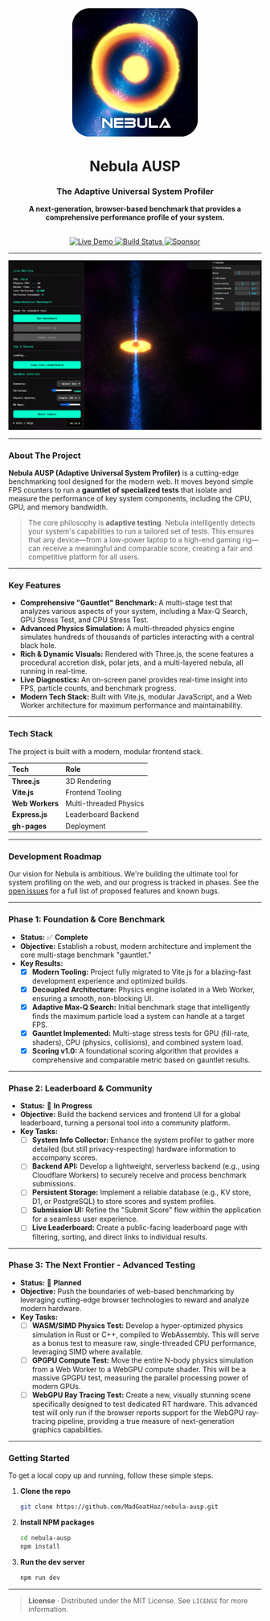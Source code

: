 <div align="center">

<img src="public/NebulaLogo.png" alt="Nebula Logo" width="250">

# **Nebula AUSP**

### The Adaptive Universal System Profiler

**A next-generation, browser-based benchmark that provides a comprehensive performance profile of your system.**

<br>

<a href="https://madgoathaz.github.io/nebula-ausp/">
  <img src="https://img.shields.io/badge/View_Live_Demo-22CC77?style=for-the-badge&logo=rocket&logoColor=white" alt="Live Demo">
</a>
<a href="https://github.com/MadGoatHaz/nebula-ausp/actions/workflows/deploy.yml">
  <img src="https://github.com/MadGoatHaz/nebula-ausp/actions/workflows/deploy.yml/badge.svg" alt="Build Status">
</a>
<a href="https://github.com/sponsors/MadGoatHaz">
  <img src="https://img.shields.io/static/v1?label=Sponsor&message=%E2%9D%A4&logo=GitHub&color=%23fe8e86&style=for-the-badge" alt="Sponsor">
</a>

</div>

---

![Nebula AUSP Screenshot](public/screenshot.png)

---

### **About The Project**
**Nebula AUSP (Adaptive Universal System Profiler)** is a cutting-edge benchmarking tool designed for the modern web. It moves beyond simple FPS counters to run a **gauntlet of specialized tests** that isolate and measure the performance of key system components, including the CPU, GPU, and memory bandwidth.

> The core philosophy is **adaptive testing**. Nebula intelligently detects your system's capabilities to run a tailored set of tests. This ensures that any device—from a low-power laptop to a high-end gaming rig—can receive a meaningful and comparable score, creating a fair and competitive platform for all users.

---

### **Key Features**
-   **Comprehensive "Gauntlet" Benchmark:** A multi-stage test that analyzes various aspects of your system, including a Max-Q Search, GPU Stress Test, and CPU Stress Test.
-   **Advanced Physics Simulation:** A multi-threaded physics engine simulates hundreds of thousands of particles interacting with a central black hole.
-   **Rich & Dynamic Visuals:** Rendered with Three.js, the scene features a procedural accretion disk, polar jets, and a multi-layered nebula, all running in real-time.
-   **Live Diagnostics:** An on-screen panel provides real-time insight into FPS, particle counts, and benchmark progress.
-   **Modern Tech Stack:** Built with Vite.js, modular JavaScript, and a Web Worker architecture for maximum performance and maintainability.

---

### **Tech Stack**
The project is built with a modern, modular frontend stack.

| Tech | Role |
| :--- | :--- |
| **Three.js** | 3D Rendering |
| **Vite.js** | Frontend Tooling |
| **Web Workers**| Multi-threaded Physics |
| **Express.js** | Leaderboard Backend |
| **gh-pages** | Deployment |

---

### **Development Roadmap**
Our vision for Nebula is ambitious. We're building the ultimate tool for system profiling on the web, and our progress is tracked in phases. See the [open issues](https://github.com/MadGoatHaz/nebula-ausp/issues) for a full list of proposed features and known bugs.

---

### **Phase 1: Foundation & Core Benchmark**
-   **Status:** ✅ **Complete**
-   **Objective:** Establish a robust, modern architecture and implement the core multi-stage benchmark "gauntlet."
-   **Key Results:**
    -   [x] **Modern Tooling:** Project fully migrated to Vite.js for a blazing-fast development experience and optimized builds.
    -   [x] **Decoupled Architecture:** Physics engine isolated in a Web Worker, ensuring a smooth, non-blocking UI.
    -   [x] **Adaptive Max-Q Search:** Initial benchmark stage that intelligently finds the maximum particle load a system can handle at a target FPS.
    -   [x] **Gauntlet Implemented:** Multi-stage stress tests for GPU (fill-rate, shaders), CPU (physics, collisions), and combined system load.
    -   [x] **Scoring v1.0:** A foundational scoring algorithm that provides a comprehensive and comparable metric based on gauntlet results.

---

### **Phase 2: Leaderboard & Community**
-   **Status:** 🔳 **In Progress**
-   **Objective:** Build the backend services and frontend UI for a global leaderboard, turning a personal tool into a community platform.
-   **Key Tasks:**
    -   [ ] **System Info Collector:** Enhance the system profiler to gather more detailed (but still privacy-respecting) hardware information to accompany scores.
    -   [ ] **Backend API:** Develop a lightweight, serverless backend (e.g., using Cloudflare Workers) to securely receive and process benchmark submissions.
    -   [ ] **Persistent Storage:** Implement a reliable database (e.g., KV store, D1, or PostgreSQL) to store scores and system profiles.
    -   [ ] **Submission UI:** Refine the "Submit Score" flow within the application for a seamless user experience.
    -   [ ] **Live Leaderboard:** Create a public-facing leaderboard page with filtering, sorting, and direct links to individual results.

---

### **Phase 3: The Next Frontier - Advanced Testing**
-   **Status:** 🔲 **Planned**
-   **Objective:** Push the boundaries of web-based benchmarking by leveraging cutting-edge browser technologies to reward and analyze modern hardware.
-   **Key Tasks:**
    -   [ ] **WASM/SIMD Physics Test:** Develop a hyper-optimized physics simulation in Rust or C++, compiled to WebAssembly. This will serve as a bonus test to measure raw, single-threaded CPU performance, leveraging SIMD where available.
    -   [ ] **GPGPU Compute Test:** Move the entire N-body physics simulation from a Web Worker to a WebGPU compute shader. This will be a massive GPGPU test, measuring the parallel processing power of modern GPUs.
    -   [ ] **WebGPU Ray Tracing Test:** Create a new, visually stunning scene specifically designed to test dedicated RT hardware. This advanced test will only run if the browser reports support for the WebGPU ray-tracing pipeline, providing a true measure of next-generation graphics capabilities.

---

### **Getting Started**
To get a local copy up and running, follow these simple steps.

1.  **Clone the repo**
    ```sh
    git clone https://github.com/MadGoatHaz/nebula-ausp.git
    ```
2.  **Install NPM packages**
    ```sh
    cd nebula-ausp
    npm install
    ```
3.  **Run the dev server**
    ```sh
    npm run dev
    ```

---
> **License** · Distributed under the MIT License. See `LICENSE` for more information.
